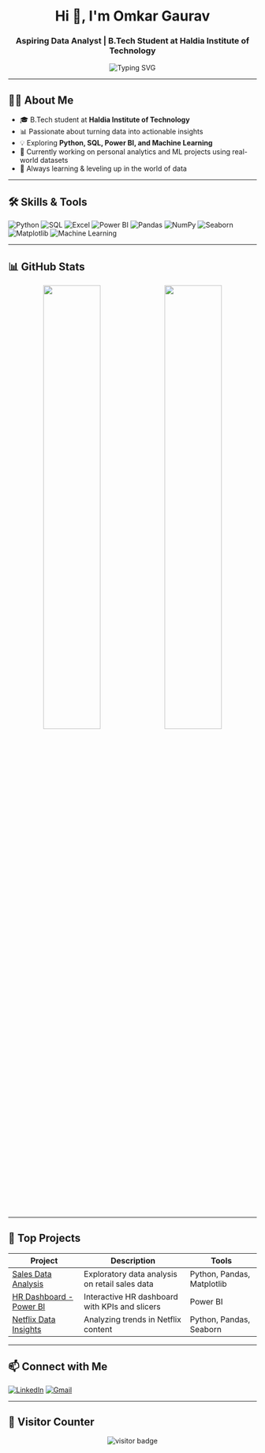 <h1 align="center">Hi 👋, I'm Omkar Gaurav</h1>
<h3 align="center">Aspiring Data Analyst | B.Tech Student at Haldia Institute of Technology</h3>

<p align="center">
  <img src="https://readme-typing-svg.demolab.com?font=Fira+Code&duration=3000&pause=1000&center=true&width=435&lines=Turning+Data+into+Insights;Lifelong+Learner+%F0%9F%93%9A;Data+Cleaning+%7C+EDA+%7C+Visualization;Python+%7C+SQL+%7C+Machine+Learning+%7C+Power+BI" alt="Typing SVG" />
</p>

---

## 👨‍🎓 About Me
- 🎓 B.Tech student at **Haldia Institute of Technology**
- 📊 Passionate about turning data into actionable insights
- 💡 Exploring **Python, SQL, Power BI, and Machine Learning**
- 🚀 Currently working on personal analytics and ML projects using real-world datasets
- 🧠 Always learning & leveling up in the world of data

---

## 🛠️ Skills & Tools

![Python](https://img.shields.io/badge/-Python-3776AB?logo=python&logoColor=white&style=for-the-badge)
![SQL](https://img.shields.io/badge/-SQL-4479A1?logo=MySQL&logoColor=white&style=for-the-badge)
![Excel](https://img.shields.io/badge/-Excel-217346?logo=microsoft-excel&logoColor=white&style=for-the-badge)
![Power BI](https://img.shields.io/badge/-PowerBI-F2C811?logo=powerbi&logoColor=black&style=for-the-badge)
![Pandas](https://img.shields.io/badge/-Pandas-150458?logo=pandas&logoColor=white&style=for-the-badge)
![NumPy](https://img.shields.io/badge/-NumPy-013243?logo=numpy&logoColor=white&style=for-the-badge)
![Seaborn](https://img.shields.io/badge/-Seaborn-4B8BBE?logo=python&logoColor=white&style=for-the-badge)
![Matplotlib](https://img.shields.io/badge/-Matplotlib-0088CC?style=for-the-badge&logo=plotly&logoColor=white)
![Machine Learning](https://img.shields.io/badge/-Machine%20Learning-FF6F00?logo=scikit-learn&logoColor=white&style=for-the-badge)

---

## 📊 GitHub Stats

<p align="center">
  <img src="https://github-readme-stats.vercel.app/api?username=your-github-username&show_icons=true&theme=radical" width="48%"/>
  <img src="https://github-readme-streak-stats.herokuapp.com/?user=your-github-username&theme=radical" width="48%"/>
</p>

---

## 🚀 Top Projects

| Project | Description | Tools |
|--------|-------------|-------|
| [Sales Data Analysis](https://github.com/your-github-username/Sales-Data-Analysis) | Exploratory data analysis on retail sales data | Python, Pandas, Matplotlib |
| [HR Dashboard - Power BI](https://github.com/your-github-username/HR-PowerBI-Dashboard) | Interactive HR dashboard with KPIs and slicers | Power BI |
| [Netflix Data Insights](https://github.com/your-github-username/Netflix-EDA) | Analyzing trends in Netflix content | Python, Pandas, Seaborn |

---

## 📫 Connect with Me

[![LinkedIn](https://img.shields.io/badge/-LinkedIn-0A66C2?logo=linkedin&logoColor=white&style=for-the-badge)](https://linkedin.com/in/your-profile)
[![Gmail](https://img.shields.io/badge/-Gmail-D14836?logo=gmail&logoColor=white&style=for-the-badge)](mailto:your.email@example.com)

---

## 🌟 Visitor Counter

<p align="center">
  <img src="https://komarev.com/ghpvc/?username=your-github-username&label=Profile+Visitors&color=blue&style=flat-square" alt="visitor badge"/>
</p>
